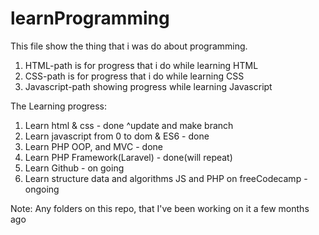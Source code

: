 # learnProgramming

This file show the thing that i was do about programming.

1. HTML-path is for progress that i do while learning HTML
2. CSS-path is for progress that i do while learning CSS
3. Javascript-path showing progress while learning Javascript

The Learning progress:

1. Learn html & css - done
   ^update and make branch
2. Learn javascript from 0 to dom & ES6 - done
3. Learn PHP OOP, and MVC - done
4. Learn PHP Framework(Laravel) - done(will repeat)
5. Learn Github - on going
6. Learn structure data and algorithms JS and PHP on freeCodecamp - ongoing

Note:
Any folders on this repo, that I've been working on it a few months ago
